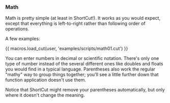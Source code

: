 ### Math

Math is pretty simple (at least in ShortCut!). It works as you would expect,
except that everything is left-to-right rather than following order of
operations.

A few examples:

{{ macros.load_cut(user, 'examples/scripts/math01.cut') }}

You can enter numbers in decimal or scientific notation. There's only one type
of number instead of the several different ones like doubles and floats you
would find in a typical language. Parentheses also work the regular "mathy" way
to group things together; you'll see a little further down that function
application doesn't use them.

Notice that ShortCut might remove your parentheses automatically,
but only where it doesn't change the meaning.
